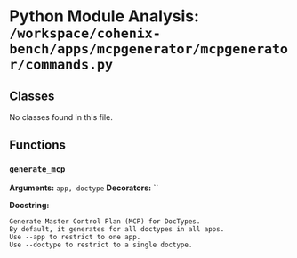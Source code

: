 # Python Module Analysis: `/workspace/cohenix-bench/apps/mcpgenerator/mcpgenerator/commands.py`

## Classes

No classes found in this file.


## Functions

### `generate_mcp`
**Arguments:** `app, doctype`
**Decorators:** ``

**Docstring:**
```
Generate Master Control Plan (MCP) for DocTypes.
By default, it generates for all doctypes in all apps.
Use --app to restrict to one app.
Use --doctype to restrict to a single doctype.
```

